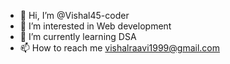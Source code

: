- 👋 Hi, I’m @Vishal45-coder
- 👀 I’m interested in Web development
- 🌱 I’m currently learning DSA
- 📫 How to reach me vishalraavi1999@gmail.com

<!---
Vishal45-coder/Vishal45-coder is a ✨ special ✨ repository because its `README.md` (this file) appears on your GitHub profile.
You can click the Preview link to take a look at your changes.
--->
